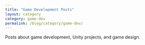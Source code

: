 ```yaml
---
title: "Game Development Posts"
layout: category
category: game-dev
permalink: /blog/category/game-dev/
---
```


Posts about game development, Unity projects, and game design. 